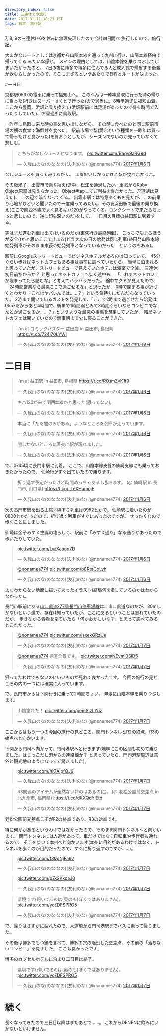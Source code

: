 ```yaml
---
directory_index: false
title: 三連休での旅行
date: 2017-01-11 18:23 JST
tags: 日常, 旅行記
---
```


7, 8, 9の三連休(+6を休みに無理矢理したので合計四日間)で旅行したので、旅行記。

大まかなルートとしては京都から山陰本線を通って九州に行き、山陽本線経由で帰ってくる みたいな感じ。
メインの理由としては、山陰本線を乗りつぶしてしまいたかったのと、
7日の夜に博多で博多に住んでる人と成人式で帰省する後輩が飲むらしかったので、そこにまざるというあたりで日程とルートが決まった。

#一日目

京都駅0537の電車に乗って福知山へ。
このへんは一昨年鳥取に行った時の帰りに乗った(行きはスーパーはくとで行った)ので適当に。
8時半過ぎに福知山着。
ここから豊岡、浜坂と乗り換えて(浜坂駅前には足湯があったので待ち時間で入ったりしていた)、お昼過ぎに鳥取駅。

一昨年に鳥取に来た時の事を思い出しながら、
その時に食べたのと同じ駅前市場の横の食堂で海鮮丼を食べた。
駅前市場で梨(愛宕という種類を一昨年は買って帰ったけど良かった)を買おうとしたが、シーズンでないのか売っていなくて悲しむ。

<blockquote class="twitter-tweet" data-lang="ja"><p lang="ja" dir="ltr">こちらがなしジュースとなります。 <a href="https://t.co/Bnqv9aRG9d">pic.twitter.com/Bnqv9aRG9d</a></p>&mdash; 久我山のな(のな なの)(友利のな) (@nonamea774) <a href="https://twitter.com/nonamea774/status/817234625097396224">2017年1月6日</a></blockquote> <script async src="//platform.twitter.com/widgets.js" charset="utf-8"></script>

なしジュースを買ってみてあがく。
まぁおいしかったけど梨が食べたかった。

その後米子、出雲市で乗り換え(途中、松江を通過したが、車窓からRuby Object原器は見えなかった。Object#tapしてご利益を得たかった。宍道湖は見えた)、
この辺で暗くなってくる。
出雲市駅では特急やくもを見たが、この前乗り心地がひどいと聞いたので一度乗ってみたい。
その後浜田駅で最後の乗り換え(ここで関西本線でよく見る[キハ120](https://ja.wikipedia.org/wiki/JR%E8%A5%BF%E6%97%A5%E6%9C%AC%E3%82%AD%E3%83%8F120%E5%BD%A2%E6%B0%97%E5%8B%95%E8%BB%8A)がやってくる。ロングシートで来たらちょっと悲しいので、逆に印象深いのだ)をして、
一日目の目標の益田駅に到着する。

実はまだ進む列車は出てはいるのだが(東荻行き最終列車)、
こっちで泊まるほうが安全()かと思いここで止まる(どうせ次の日の始発は同じ列車(益田発山陰本線始発列車がそのまま東荻の始発列車となっている)だった　というのもある)。

駅前にGoogleストリートビューでビジネスホテルがあるのは知っていて、
45分ぐらい歩けばネットカフェもある事は事前に調べていたから、
簡単に泊まれると思っていたが、ストリートビューで見えていたホテルは満室で全滅。
三連休初日前だからか？ と思ってネットカフェへ歩く途中も、
「これでネットカフェが埋まってたら詰むな」と考えてハラハラだった。
途中マクドが見えたので、「24時間営業なら最悪ここで過ごせるな」と思ったが、
0時で閉まる事が近づくとわかり「これはヤバいんでは……？」という気持ちにだんだんなっていった。
2時まで開いているガストを発見して、「ここで2時まで過ごせたら始発は0557だからあと4時間で、駅まで1時間弱とみて3時間ぐらいならコンビニでなんとか過ごせるか……？」というような最悪の事態を想定していたが、
結局ネットカフェは開いていたので無事朝まで少し寝ることができた。

<blockquote class="twitter-tweet" data-lang="ja"><p lang="ja" dir="ltr">I&#39;m at コミックバスター 益田店 in 益田市, 島根県 <a href="https://t.co/724l7OLYWl">https://t.co/724l7OLYWl</a></p>&mdash; 久我山のな(のな なの)(友利のな) (@nonamea774) <a href="https://twitter.com/nonamea774/status/817362838968827908">2017年1月6日</a></blockquote>

# 二日目

<blockquote class="twitter-tweet" data-lang="ja"><p lang="ja" dir="ltr">I&#39;m at 益田駅 in 益田市, 島根県 <a href="https://t.co/ROzmZvK1f9">https://t.co/ROzmZvK1f9</a></p>&mdash; 久我山のな(のな なの)(友利のな) (@nonamea774) <a href="https://twitter.com/nonamea774/status/817471134320959488">2017年1月6日</a></blockquote>

<blockquote class="twitter-tweet" data-lang="ja"><p lang="ja" dir="ltr">キハ120が来て関西本線かと思った(思ってない)。</p>&mdash; 久我山のな(のな なの)(友利のな) (@nonamea774) <a href="https://twitter.com/nonamea774/status/817471984443371520">2017年1月6日</a></blockquote>

<blockquote class="twitter-tweet" data-lang="ja"><p lang="ja" dir="ltr">本当に「ただ闇のみがある」ようなところを列車が走っています。</p>&mdash; 久我山のな(のな なの)(友利のな) (@nonamea774) <a href="https://twitter.com/nonamea774/status/817476946497912832">2017年1月6日</a></blockquote>

<blockquote class="twitter-tweet" data-lang="ja"><p lang="ja" dir="ltr">闇しかないところに唐突に駅が現れました。</p>&mdash; 久我山のな(のな なの)(友利のな) (@nonamea774) <a href="https://twitter.com/nonamea774/status/817477686079537153">2017年1月6日</a></blockquote>

で、0745頃に長門市駅に到着。
ここで、山陰本線支線の仙崎支線にも乗っておきたかったので、
仙崎行がすぐ出ていたので乗ります。

<blockquote class="twitter-tweet" data-lang="ja"><p lang="ja" dir="ltr">折り返す予定だったけど時間めっちゃあるし歩きます。 (@ 仙崎駅 in 長門市, 山口県) <a href="https://t.co/LTeXHumpjF">https://t.co/LTeXHumpjF</a></p>&mdash; 久我山のな(のな なの)(友利のな) (@nonamea774) <a href="https://twitter.com/nonamea774/status/817506239940886529">2017年1月6日</a></blockquote>

次の長門市駅を出る山陰本線下り列車は0952とかで、
仙崎駅に着いたのが0800とかだったので、折り返す列車がすぐにあったのですが、
せっかくなので歩くことにしました。

仙崎は金子みすゞ生誕の地らしく、駅前に「みすゞ通り」なる通りがあったので歩いたりしていた。

<blockquote class="twitter-tweet" data-lang="ja"><p lang="und" dir="ltr"><a href="https://t.co/LvpXaooq7D">pic.twitter.com/LvpXaooq7D</a></p>&mdash; 久我山のな(のな なの)(友利のな) (@nonamea774) <a href="https://twitter.com/nonamea774/status/817512625172934656">2017年1月6日</a></blockquote>

<blockquote class="twitter-tweet" data-conversation="none" data-lang="ja"><p lang="und" dir="ltr"><a href="https://twitter.com/nonamea774">@nonamea774</a> <a href="https://t.co/b8RtaCoLyh">pic.twitter.com/b8RtaCoLyh</a></p>&mdash; 久我山のな(のな なの)(友利のな) (@nonamea774) <a href="https://twitter.com/nonamea774/status/817517825333948416">2017年1月6日</a></blockquote>

よくわからない地面に描いてあったイラスト(結局何を指しているのかはわからなかった)。

長門市駅前にある[山口県道277号長門市停車場線](https://ja.wikipedia.org/wiki/%E5%B1%B1%E5%8F%A3%E7%9C%8C%E9%81%93277%E5%8F%B7%E9%95%B7%E9%96%80%E5%B8%82%E5%81%9C%E8%BB%8A%E5%A0%B4%E7%B7%9A)は、山口県道なのだが、30mしかないという道で、存在は知っていたが、ここにあるということは忘れていたのだが、
歩きながら青看を見ていたら「何かおかしいな？」と思って調べてみるとこれだった。

<blockquote class="twitter-tweet" data-conversation="none" data-lang="ja"><p lang="und" dir="ltr"><a href="https://twitter.com/nonamea774">@nonamea774</a> <a href="https://t.co/jsxekGRzUe">pic.twitter.com/jsxekGRzUe</a></p>&mdash; 久我山のな(のな なの)(友利のな) (@nonamea774) <a href="https://twitter.com/nonamea774/status/817521279121039362">2017年1月7日</a></blockquote>

<blockquote class="twitter-tweet" data-conversation="none" data-lang="ja"><p lang="ja" dir="ltr"><a href="https://twitter.com/nonamea774">@nonamea774</a> 県道全景です。 <a href="https://t.co/NEyml0SiD5">pic.twitter.com/NEyml0SiD5</a></p>&mdash; 久我山のな(のな なの)(友利のな) (@nonamea774) <a href="https://twitter.com/nonamea774/status/817522010888630272">2017年1月7日</a></blockquote>

狙ってたわけでもないのにいいものが見れて良かったです。
今回の旅行の見どころの内の一つには確実に入っています。

で、長門市からは下関行きに乗って2時間ちょい。
無事に山陰本線を乗りつぶします。

<blockquote class="twitter-tweet" data-lang="ja"><p lang="ja" dir="ltr">山陰塗れた！ <a href="https://t.co/pemSIzLYuz">pic.twitter.com/pemSIzLYuz</a></p>&mdash; 久我山のな(のな なの)(友利のな) (@nonamea774) <a href="https://twitter.com/nonamea774/status/817582263357480960">2017年1月7日</a></blockquote>

ここからはもう一つの今回の旅行の見どころ、関門トンネルとR2の終点、R3の始点へと向かいます。

下関から門司へ向かって、門司港駅へと行きます(地味にこの区間も初めて乗りました。はじっこだし港からの連絡線か？ と思っていたら、門司港駅周辺は意外と観光地のようになってて驚きました)。

<blockquote class="twitter-tweet" data-lang="ja"><p lang="und" dir="ltr"><a href="https://t.co/hK1AjpfQJ6">pic.twitter.com/hK1AjpfQJ6</a></p>&mdash; 久我山のな(のな なの)(友利のな) (@nonamea774) <a href="https://twitter.com/nonamea774/status/817587904847302656">2017年1月7日</a></blockquote>

<blockquote class="twitter-tweet" data-lang="ja"><p lang="ja" dir="ltr">R3関連のアイテムが全然ない(2のはあるのに)。 (@ 老松公園前交差点 in 北九州市, 福岡県) <a href="https://t.co/dKXQdYlEtd">https://t.co/dKXQdYlEtd</a></p>&mdash; 久我山のな(のな なの)(友利のな) (@nonamea774) <a href="https://twitter.com/nonamea774/status/817588534764859392">2017年1月7日</a></blockquote>

老松公園前交差点こそがR2の終点であり、R3の始点です。

特に何かがあるというわけではなかったので、そのまま関門トンネルへと向かいます。
関門トンネルには人道があって、車だけではなく自転車や歩行者も通れるので、
そこを歩いて本州へと向かいます(本州に目的があるわけではなく、トンネルを歩くのが目的だったので、すぐに折り返すのですが……)。

<blockquote class="twitter-tweet" data-lang="ja"><p lang="und" dir="ltr"><a href="https://t.co/f3QpNjFa62">pic.twitter.com/f3QpNjFa62</a></p>&mdash; 久我山のな(のな なの)(友利のな) (@nonamea774) <a href="https://twitter.com/nonamea774/status/817604688296062976">2017年1月7日</a></blockquote>

<blockquote class="twitter-tweet" data-lang="ja"><p lang="und" dir="ltr"><a href="https://t.co/pZk2KkcaJ0">pic.twitter.com/pZk2KkcaJ0</a></p>&mdash; 久我山のな(のな なの)(友利のな) (@nonamea774) <a href="https://twitter.com/nonamea774/status/817607476816134145">2017年1月7日</a></blockquote>

<blockquote class="twitter-tweet" data-lang="ja"><p lang="ja" dir="ltr">県境です(跨いでるのは(奥のも)ぼくではありません)。 <a href="https://t.co/yoZDFSPRO5">pic.twitter.com/yoZDFSPRO5</a></p>&mdash; 久我山のな(のな なの)(友利のな) (@nonamea774) <a href="https://twitter.com/nonamea774/status/817610105290047488">2017年1月7日</a></blockquote>

で、帰りはさすがに疲れたので、人道前から門司港駅までバスに乗って帰りました。

その後は博多でもつ鍋を食べて、博多の穴の陥没した交差点、その前の「落ちないコンビニ」を見ました。
ここも良かったです。

博多のカプセルホテルに泊まり二日目は終了。

<blockquote class="twitter-tweet" data-lang="ja"><p lang="ja" dir="ltr">県境です(跨いでるのは(奥のも)ぼくではありません)。 <a href="https://t.co/yoZDFSPRO5">pic.twitter.com/yoZDFSPRO5</a></p>&mdash; 久我山のな(のな なの)(友利のな) (@nonamea774) <a href="https://twitter.com/nonamea774/status/817610105290047488">2017年1月7日</a></blockquote>

# 続く

長くなってきたので三日目以降はまたあとで……。
これからDENENに飲みにいかないといけません。
